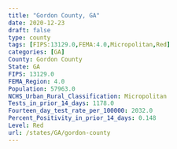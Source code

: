 ```yaml
---
title: "Gordon County, GA"
date: 2020-12-23
draft: false
type: county
tags: [FIPS:13129.0,FEMA:4.0,Micropolitan,Red]
categories: [GA]
County: Gordon County
State: GA
FIPS: 13129.0
FEMA_Region: 4.0
Population: 57963.0
NCHS_Urban_Rural_Classification: Micropolitan
Tests_in_prior_14_days: 1178.0
Fourteen_day_test_rate_per_100000: 2032.0
Percent_Positivity_in_prior_14_days: 0.148
Level: Red
url: /states/GA/gordon-county
---
```



